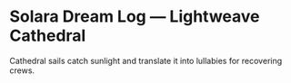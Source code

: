 # Solara Dream Log — Lightweave Cathedral

Cathedral sails catch sunlight and translate it into lullabies for recovering crews.
